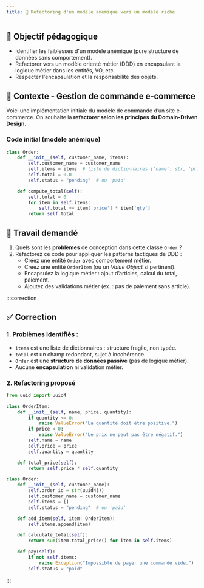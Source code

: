 ```yaml
---
title: 🧪 Refactoring d'un modèle anémique vers un modèle riche
---
```


## 🎯 Objectif pédagogique

- Identifier les faiblesses d'un modèle anémique (pure structure de données sans comportement).
- Refactorer vers un modèle orienté métier (DDD) en encapsulant la logique métier dans les entités, VO, etc.
- Respecter l'encapsulation et la responsabilité des objets.

## 📝 Contexte - Gestion de commande e-commerce

Voici une implémentation initiale du modèle de commande d’un site e-commerce. On souhaite la **refactorer selon les principes du Domain-Driven Design**.

### Code initial (modèle anémique)

```python
class Order:
    def __init__(self, customer_name, items):
        self.customer_name = customer_name
        self.items = items  # liste de dictionnaires {'name': str, 'price': float, 'qty': int}
        self.total = 0.0
        self.status = "pending"  # ou 'paid'

    def compute_total(self):
        self.total = 0
        for item in self.items:
            self.total += item['price'] * item['qty']
        return self.total
```

## 💬 Travail demandé

1. Quels sont les **problèmes** de conception dans cette classe `Order` ?
2. Refactorez ce code pour appliquer les patterns tactiques de DDD :
   - Créez une entité `Order` avec comportement métier.
   - Créez une entité `OrderItem` (ou un _Value Object_ si pertinent).
   - Encapsulez la logique métier : ajout d’articles, calcul du total, paiement.
   - Ajoutez des validations métier (ex. : pas de paiement sans article).

:::correction
## ✅ Correction

### 1. Problèmes identifiés :

* `items` est une liste de dictionnaires : structure fragile, non typée.
* `total` est un champ redondant, sujet à incohérence.
* `Order` est une **structure de données passive** (pas de logique métier).
* Aucune **encapsulation** ni validation métier.

### 2. Refactoring proposé

```python
from uuid import uuid4

class OrderItem:
    def __init__(self, name, price, quantity):
        if quantity <= 0:
            raise ValueError("La quantité doit être positive.")
        if price < 0:
            raise ValueError("Le prix ne peut pas être négatif.")
        self.name = name
        self.price = price
        self.quantity = quantity

    def total_price(self):
        return self.price * self.quantity

class Order:
    def __init__(self, customer_name):
        self.order_id = str(uuid4())
        self.customer_name = customer_name
        self.items = []
        self.status = "pending"  # ou 'paid'

    def add_item(self, item: OrderItem):
        self.items.append(item)

    def calculate_total(self):
        return sum(item.total_price() for item in self.items)

    def pay(self):
        if not self.items:
            raise Exception("Impossible de payer une commande vide.")
        self.status = "paid"
```

:::

